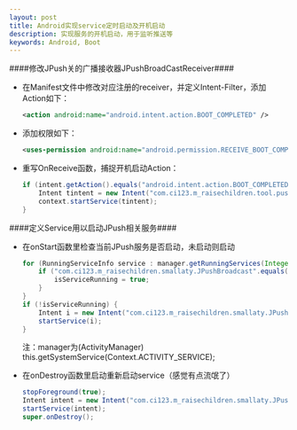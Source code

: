 ```yaml
---
layout: post
title: Android实现service定时启动及开机启动
description: 实现服务的开机启动，用于监听推送等
keywords: Android, Boot
---
```



####修改JPush关的广播接收器JPushBroadCastReceiver####
+ 在Manifest文件中修改对应注册的receiver，并定义Intent-Filter，添加Action如下：


	```xml
	<action android:name="android.intent.action.BOOT_COMPLETED" />
	```


+ 添加权限如下：


	```xml
	<uses-permission android:name="android.permission.RECEIVE_BOOT_COMPLETED" />
	```


+ 重写OnReceive函数，捕捉开机启动Action：


	```java
	if (intent.getAction().equals("android.intent.action.BOOT_COMPLETED")) {
		Intent tintent = new Intent("com.ci123.m_raisechildren.tool.pushservice");
		context.startService(tintent);
	}
	```



####定义Service用以启动JPush相关服务####
+ 在onStart函数里检查当前JPush服务是否启动，未启动则启动


	```java
	for (RunningServiceInfo service : manager.getRunningServices(Integer.MAX_VALUE)) {
		if ("com.ci123.m_raisechildren.smallaty.JPushBroadcast".equals(service.service.getClassName()))	{
			isServiceRunning = true;
		}
	}
	if (!isServiceRunning) {
		Intent i = new Intent("com.ci123.m_raisechildren.smallaty.JPushBroadcast");
		startService(i);
	}
	```
	注：manager为(ActivityManager) this.getSystemService(Context.ACTIVITY_SERVICE);

+ 在onDestroy函数里启动重新启动service（感觉有点流氓了）


	```java
	stopForeground(true);
	Intent intent = new Intent("com.ci123.m_raisechildren.smallaty.JPushBroadcast");
	startService(intent);
	super.onDestroy();	
	```
